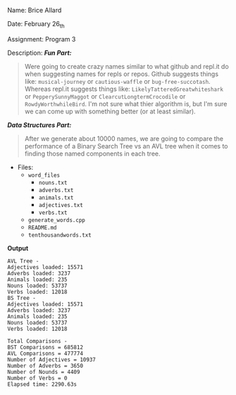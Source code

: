 Name: Brice Allard

Date: February 26<sub>th</sub>

Assignment: Program 3

Description:
***Fun Part:*** <br>
>Were going to create crazy names similar to what github and repl.it do when suggesting names for repls or repos. Github suggests things like: `musical-journey` or `cautious-waffle` or `bug-free-succotash`. Whereas repl.it suggests things like:  `LikelyTatteredGreatwhiteshark` or `PepperySunnyMaggot` or `ClearcutLongtermCrocodile` or `RowdyWorthwhileBird`. I'm not sure what thier algorithm is, but I'm sure we can come up with something better (or at least similar). 

***Data Structures Part:*** <br>
>After we generate about 10000 names, we are going to compare the performance of a Binary Search Tree vs an AVL tree when it comes to finding those named components in each tree.

- Files:
    - `word_files`
        - `nouns.txt`
        - `adverbs.txt`
        - `animals.txt`
        - `adjectives.txt`
        - `verbs.txt`
    - `generate_words.cpp`
    - `README.md`
    - `tenthousandwords.txt`

**Output**
```
AVL Tree -
Adjectives loaded: 15571
Adverbs loaded: 3237
Animals loaded: 235
Nouns loaded: 53737
Verbs loaded: 12018
BS Tree -
Adjectives loaded: 15571
Adverbs loaded: 3237
Animals loaded: 235
Nouns loaded: 53737
Verbs loaded: 12018

Total Comparisons -
BST Comparisons = 685812
AVL Comparisons = 477774
Number of Adjectives = 10937
Number of Adverbs = 3650
Number of Nounds = 4409
Number of Verbs = 0
Elapsed time: 2290.63s
```
